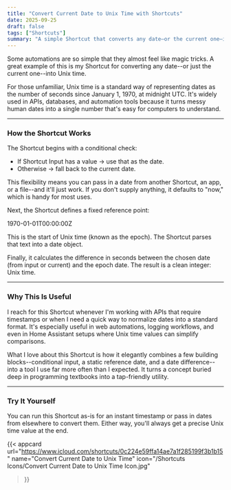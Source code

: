 ```yaml
---
title: "Convert Current Date to Unix Time with Shortcuts"
date: 2025-09-25
draft: false
tags: ["Shortcuts"]
summary: "A simple Shortcut that converts any date—or the current one—into Unix time, perfect for APIs, logging, and automation workflows."
---
```


Some automations are so simple that they almost feel like magic tricks. A great example of this is my Shortcut for converting any date--or just the current one--into Unix time.

For those unfamiliar, Unix time is a standard way of representing dates as the number of seconds since January 1, 1970, at midnight UTC. It's widely used in APIs, databases, and automation tools because it turns messy human dates into a single number that's easy for computers to understand.

---

### How the Shortcut Works

The Shortcut begins with a conditional check:

- If Shortcut Input has a value → use that as the date.
- Otherwise → fall back to the current date.

This flexibility means you can pass in a date from another Shortcut, an app, or a file--and it'll just work. If you don't supply anything, it defaults to "now," which is handy for most uses.

Next, the Shortcut defines a fixed reference point:

1970-01-01T00:00:00Z

This is the start of Unix time (known as the epoch). The Shortcut parses that text into a date object.

Finally, it calculates the difference in seconds between the chosen date (from input or current) and the epoch date. The result is a clean integer: Unix time.

----

### Why This Is Useful

I reach for this Shortcut whenever I'm working with APIs that require timestamps or when I need a quick way to normalize dates into a standard format. It's especially useful in web automations, logging workflows, and even in Home Assistant setups where Unix time values can simplify comparisons.
  
What I love about this Shortcut is how it elegantly combines a few building blocks--conditional input, a static reference date, and a date difference--into a tool I use far more often than I expected. It turns a concept buried deep in programming textbooks into a tap-friendly utility.

---

### Try It Yourself

You can run this Shortcut as-is for an instant timestamp or pass in dates from elsewhere to convert them. Either way, you'll always get a precise Unix time value at the end.

{{< appcard 
    url="https://www.icloud.com/shortcuts/0c224e59ffa14ae7a1f285199f3b1b15" 
    name="Convert Current Date to Unix Time" 
    icon="/Shortcuts Icons/Convert Current Date to Unix Time Icon.jpg" 
>}}